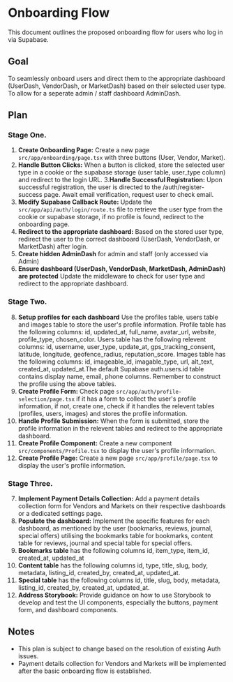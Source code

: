 # Onboarding Flow

This document outlines the proposed onboarding flow for users who log in via Supabase.

## Goal

To seamlessly onboard users and direct them to the appropriate dashboard (UserDash, VendorDash, or MarketDash) based on their selected user type. To allow for a seperate admin / staff dashboard AdminDash.

## Plan

### Stage One.
1.  **Create Onboarding Page:** Create a new page `src/app/onboarding/page.tsx` with three buttons (User, Vendor, Market).
2.  **Handle Button Clicks:** When a button is clicked, store the selected user type in a cookie or the supabase storage (user table, user_type column) and redirect to the login URL.
3.**Handle Successful Registration:** Upon successful registration, the user is directed to the /auth/register-success page. Await email verification, request user to check email.
4.  **Modify Supabase Callback Route:** Update the `src/app/api/auth/login/route.ts` file to retrieve the user type from the cookie or supabase storage, if no profile is found, redirect to the onboarding page.
5.  **Redirect to the appropriate dashboard:** Based on the stored user type, redirect the user to the correct dashboard (UserDash, VendorDash, or MarketDash) after login.
6. **Create hidden AdminDash** for admin and staff (only accessed via  Admin)
7. **Ensure dashboard (UserDash, VendorDash, MarketDash, AdminDash) are protected**
Update the middleware to check for user type and redirect to the appropriate dashboard.

### Stage Two.
8. **Setup profiles for each dashboard**
Use the profiles table, users table and images table to store the user's profile information. Profile table has the following columns: 
id, updated_at, full_name, avatar_url, website, profile_type, chosen_color. Users table has the following relevent columns: id, username, user_type, update_at, gps_tracking_consent, latitude, longitude, geofence_radius, reputation_score. Images table has the following columns: id, imageable_id, imagable_type, url, alt_text, created_at, updated_at.The default Supabase auth.users.id table contains display name, email, phone columns. Remember  to construct the profile using the above tables.
9. **Create Profile Form:** Check page `src/app/auth/profile-selection/page.tsx` if it has a form to collect the user's profile information, if not, create one, check if it handles the relevent tables (profiles, users, images) and stores the profile information.
10. **Handle Profile Submission:** When the form is submitted, store the profile information in the relevent tables and redirect to the appropriate dashboard.
11. **Create Profile Component:** Create a new component `src/components/Profile.tsx` to display the user's profile information.
12. **Create Profile Page:** Create a new page `src/app/profile/page.tsx` to display the user's profile information.

### Stage Three.
7.  **Implement Payment Details Collection:** Add a payment details collection form for Vendors and Markets on their respective dashboards or a dedicated settings page.
8.  **Populate the dashboard:** Implement the specific features for each dashboard, as mentioned by the user (bookmarks, reviews, journal, special offers) utilising the bookmarks table for bookmarks, content table for reviews, journal and special table for special offers.
9. **Bookmarks table** has the following columns id, item_type, item_id, created_at, updated_at
10. **Content table** has the following columns id, type, title, slug, body, metadata, listing_id, created_by, created_at, updated_at.
11. **Special table** has the following columns id, title, slug, body, metadata, listing_id, created_by, created_at, updated_at.
12. **Address Storybook:** Provide guidance on how to use Storybook to develop and test the UI components, especially the buttons, payment form, and dashboard components.

## Notes

*   This plan is subject to change based on the resolution of existing Auth issues.
*   Payment details collection for Vendors and Markets will be implemented after the basic onboarding flow is established.

